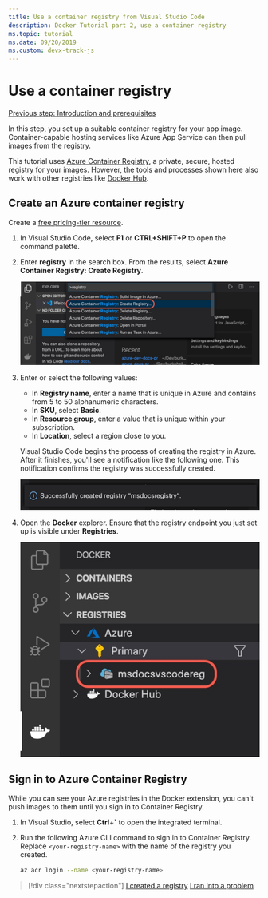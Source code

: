 ```yaml
---
title: Use a container registry from Visual Studio Code
description: Docker Tutorial part 2, use a container registry
ms.topic: tutorial
ms.date: 09/20/2019
ms.custom: devx-track-js
---
```


# Use a container registry

[Previous step: Introduction and prerequisites](tutorial-vscode-docker-node-01.md)

In this step, you set up a suitable container registry for your app image. Container-capable hosting services like Azure App Service can then pull images from the registry.

This tutorial uses [Azure Container Registry](https://azure.microsoft.com/services/container-registry/), a private, secure, hosted registry for your images. However, the tools and processes shown here also work with other registries like [Docker Hub](https://hub.docker.com/).

## Create an Azure container registry

Create a [free pricing-tier resource](core/what-is-azure-for-javascript-development.md#free-tier-resources).

1. In Visual Studio Code, select **F1** or **CTRL+SHIFT+P** to open the command palette.

1. Enter **registry** in the search box. From the results, select **Azure Container Registry: Create Registry**.

   ![The Docker explorer in Visual Studio Code](../../media/deploy-containers/docker-create-registry.jpg)

1. Enter or select the following values:

    - In **Registry name**, enter a name that is unique in Azure and contains from 5 to 50 alphanumeric characters.
    - In **SKU**, select **Basic**.
    - In **Resource group**, enter a value that is unique within your subscription.
    - In **Location**, select a region close to you.

    Visual Studio Code begins the process of creating the registry in Azure. After it finishes, you'll see a notification like the following one. This notification confirms the registry was successfully created.

   ![Confirmation in Visual Studio Code that the registry was created](../../media/deploy-containers/registry-created.jpg)

1. Open the **Docker** explorer. Ensure that the registry endpoint you just set up is visible under **Registries**.

   ![Verification that the registry appears in the Docker explorer](../../media/deploy-containers/docker-explorer-registry.jpg)

## Sign in to Azure Container Registry

While you can see your Azure registries in the Docker extension, you can't push images to them until you sign in to Container Registry.

1. In Visual Studio, select **Ctrl**+**`** to open the integrated terminal.

1. Run the following Azure CLI command to sign in to Container Registry. Replace `<your-registry-name>` with the name of the registry you created.

    ```bash
    az acr login --name <your-registry-name>
    ```

> [!div class="nextstepaction"]
> [I created a registry](tutorial-vscode-docker-node-03.md) [I ran into a problem](https://www.research.net/r/PWZWZ52?tutorial=docker-extension&step=create-registry)
 
